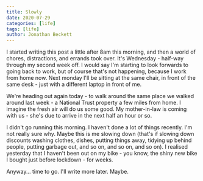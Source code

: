 ```yaml
---
title: Slowly
date: 2020-07-29
categories: [life]
tags: [life]
author: Jonathan Beckett
---
```


I started writing this post a little after 8am this morning, and then a world of chores, distractions, and errands took over. It's Wednesday - half-way through my second week off. I would say I'm starting to look forwards to going back to work, but of course that's not happening, because I work from home now. Next monday I'll be sitting at the same chair, in front of the same desk - just with a different laptop in front of me.

We're heading out again today - to walk around the same place we walked around last week - a National Trust property a few miles from home. I imagine the fresh air will do us some good. My mother-in-law is coming with us - she's due to arrive in the next half an hour or so.

I didn't go running this morning. I haven't done a lot of things recently. I'm not really sure why. Maybe this is me slowing down (that's if slowing down discounts washing clothes, dishes, putting things away, tidying up behind people, putting garbage out, and so on, and so on, and so on). I realised yesterday that I haven't been out on my bike - you know, the shiny new bike I bought just before lockdown - for weeks.

Anyway... time to go. I'll write more later. Maybe.